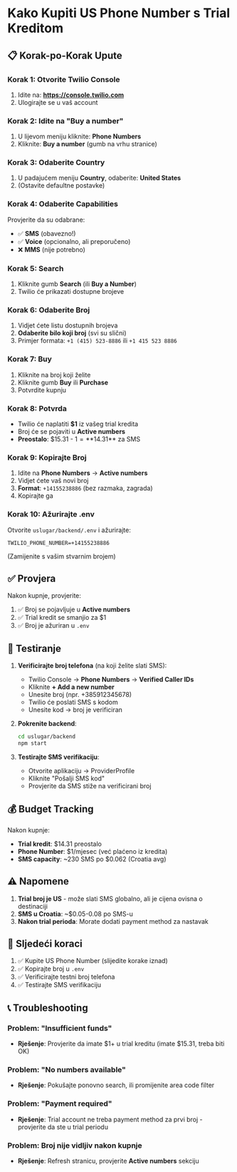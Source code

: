 # Kako Kupiti US Phone Number s Trial Kreditom

## 📋 Korak-po-Korak Upute

### Korak 1: Otvorite Twilio Console
1. Idite na: **https://console.twilio.com**
2. Ulogirajte se u vaš account

### Korak 2: Idite na "Buy a number"
1. U lijevom meniju kliknite: **Phone Numbers**
2. Kliknite: **Buy a number** (gumb na vrhu stranice)

### Korak 3: Odaberite Country
1. U padajućem meniju **Country**, odaberite: **United States**
2. (Ostavite defaultne postavke)

### Korak 4: Odaberite Capabilities
Provjerite da su odabrane:
- ✅ **SMS** (obavezno!)
- ✅ **Voice** (opcionalno, ali preporučeno)
- ❌ **MMS** (nije potrebno)

### Korak 5: Search
1. Kliknite gumb **Search** (ili **Buy a Number**)
2. Twilio će prikazati dostupne brojeve

### Korak 6: Odaberite Broj
1. Vidjet ćete listu dostupnih brojeva
2. **Odaberite bilo koji broj** (svi su slični)
3. Primjer formata: `+1 (415) 523-8886` ili `+1 415 523 8886`

### Korak 7: Buy
1. Kliknite na broj koji želite
2. Kliknite gumb **Buy** ili **Purchase**
3. Potvrdite kupnju

### Korak 8: Potvrda
- Twilio će naplatiti **$1** iz vašeg trial kredita
- Broj će se pojaviti u **Active numbers**
- **Preostalo**: $15.31 - $1 = **$14.31** za SMS

### Korak 9: Kopirajte Broj
1. Idite na **Phone Numbers** → **Active numbers**
2. Vidjet ćete vaš novi broj
3. **Format**: `+14155238886` (bez razmaka, zagrada)
4. Kopirajte ga

### Korak 10: Ažurirajte .env
Otvorite `uslugar/backend/.env` i ažurirajte:
```env
TWILIO_PHONE_NUMBER=+14155238886
```
(Zamijenite s vašim stvarnim brojem)

## ✅ Provjera

Nakon kupnje, provjerite:
1. ✅ Broj se pojavljuje u **Active numbers**
2. ✅ Trial kredit se smanjio za $1
3. ✅ Broj je ažuriran u `.env`

## 🧪 Testiranje

1. **Verificirajte broj telefona** (na koji želite slati SMS):
   - Twilio Console → **Phone Numbers** → **Verified Caller IDs**
   - Kliknite **+ Add a new number**
   - Unesite broj (npr. +385912345678)
   - Twilio će poslati SMS s kodom
   - Unesite kod → broj je verificiran

2. **Pokrenite backend**:
   ```bash
   cd uslugar/backend
   npm start
   ```

3. **Testirajte SMS verifikaciju**:
   - Otvorite aplikaciju → ProviderProfile
   - Kliknite "Pošalji SMS kod"
   - Provjerite da SMS stiže na verificirani broj

## 💰 Budget Tracking

Nakon kupnje:
- **Trial kredit**: $14.31 preostalo
- **Phone Number**: $1/mjesec (već plaćeno iz kredita)
- **SMS capacity**: ~230 SMS po $0.062 (Croatia avg)

## ⚠️ Napomene

1. **Trial broj je US** - može slati SMS globalno, ali je cijena ovisna o destinaciji
2. **SMS u Croatia**: ~$0.05-0.08 po SMS-u
3. **Nakon trial perioda**: Morate dodati payment method za nastavak

## 🎯 Sljedeći koraci

1. ✅ Kupite US Phone Number (slijedite korake iznad)
2. ✅ Kopirajte broj u `.env`
3. ✅ Verificirajte testni broj telefona
4. ✅ Testirajte SMS verifikaciju

## 📞 Troubleshooting

### Problem: "Insufficient funds"
- **Rješenje**: Provjerite da imate $1+ u trial kreditu (imate $15.31, treba biti OK)

### Problem: "No numbers available"
- **Rješenje**: Pokušajte ponovno search, ili promijenite area code filter

### Problem: "Payment required"
- **Rješenje**: Trial account ne treba payment method za prvi broj - provjerite da ste u trial periodu

### Problem: Broj nije vidljiv nakon kupnje
- **Rješenje**: Refresh stranicu, provjerite **Active numbers** sekciju

